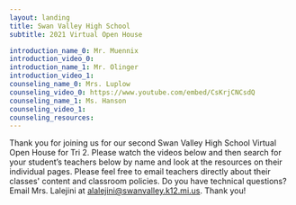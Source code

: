 ```yaml
---
layout: landing
title: Swan Valley High School
subtitle: 2021 Virtual Open House

introduction_name_0: Mr. Muennix
introduction_video_0:
introduction_name_1: Mr. Olinger
introduction_video_1:
counseling_name_0: Mrs. Luplow
counseling_video_0: https://www.youtube.com/embed/CsKrjCNCsdQ
counseling_name_1: Ms. Hanson
counseling_video_1:
counseling_resources:
---
```


Thank you for joining us for our second Swan Valley High School Virtual Open House for Tri 2. Please watch the videos below and then search for your student’s teachers below by name and look at the resources on their individual pages. Please feel free to email teachers directly about their classes' content and classroom policies. Do you have technical questions? Email Mrs. Lalejini at alalejini@swanvalley.k12.mi.us. Thank you!